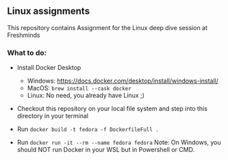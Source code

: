 ## Linux assignments
This repository contains Assignment for the Linux deep dive session at Freshminds

### What to do:
* Install Docker Desktop 
    * Windows: https://docs.docker.com/desktop/install/windows-install/
    * MacOS: `brew install --cask docker`
    * Linux: No need, you already have Linux ;)

* Checkout this repository on your local file system and step into this directory in your terminal
* Run `docker build -t fedora -f DockerfileFull .`
* Run `docker run -it --rm --name fedora fedora`
Note: On Windows, you should NOT run Docker in your WSL but in Powershell or CMD.